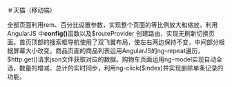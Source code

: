 ＃天猫（移动端）
<p>
全部页面利用rem、百分比设置参数，实现整个页面的等比例放大和缩放，利用AngularJS 中<strong>config()</strong>函数以及$routeProvider 创建路由，实现无刷新切换页面。首页顶部的搜索框导航使用了双飞翼布局，使左右两边保持不变，中间部分根据屏幕大小改变。商品页面的商品列表运用AngularJS的ng-repeat遍历，$http.get()请求json文件获取对应的数据。购物车页面运用ng-model实现自动全选，数量的增减、总计的实时同步，利用ng-click($index)并实现删除单条记录的功能。
</p>
